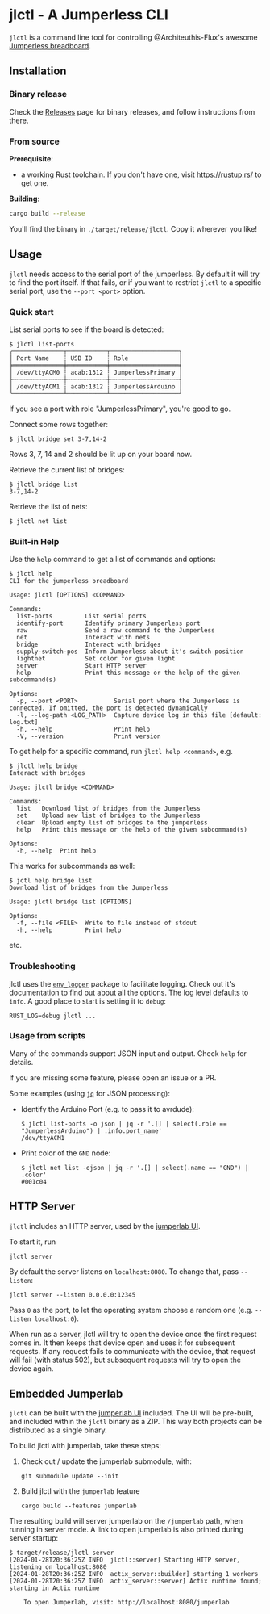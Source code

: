 # jlctl - A Jumperless CLI

`jlctl` is a command line tool for controlling @Architeuthis-Flux's awesome [Jumperless breadboard](https://github.com/Architeuthis-Flux/Jumperless/).

## Installation

### Binary release

Check the [Releases](https://github.com/nilclass/jlctl/releases) page for binary releases, and follow instructions from there.

### From source

**Prerequisite**:
- a working Rust toolchain. If you don't have one, visit https://rustup.rs/ to get one.

**Building**:
```bash
cargo build --release
```

You'll find the binary in `./target/release/jlctl`. Copy it wherever you like!

## Usage

`jlctl` needs access to the serial port of the jumperless. By default it will try to find the port itself.
If that fails, or if you want to restrict `jlctl` to a specific serial port, use the `--port <port>` option.

### Quick start

List serial ports to see if the board is detected:

```
$ jlctl list-ports
╭──────────────┬───────────┬───────────────────╮
│ Port Name    ┆ USB ID    ┆ Role              │
╞══════════════╪═══════════╪═══════════════════╡
│ /dev/ttyACM0 ┆ acab:1312 ┆ JumperlessPrimary │
├╌╌╌╌╌╌╌╌╌╌╌╌╌╌┼╌╌╌╌╌╌╌╌╌╌╌┼╌╌╌╌╌╌╌╌╌╌╌╌╌╌╌╌╌╌╌┤
│ /dev/ttyACM1 ┆ acab:1312 ┆ JumperlessArduino │
╰──────────────┴───────────┴───────────────────╯
```

If you see a port with role "JumperlessPrimary", you're good to go.


Connect some rows together:
```
$ jlctl bridge set 3-7,14-2
```

Rows 3, 7, 14 and 2 should be lit up on your board now.

Retrieve the current list of bridges:
```
$ jlctl bridge list
3-7,14-2
```

Retrieve the list of nets:
```
$ jlctl net list
```

### Built-in Help

Use the `help` command to get a list of commands and options:

```
$ jlctl help
CLI for the jumperless breadboard

Usage: jlctl [OPTIONS] <COMMAND>

Commands:
  list-ports         List serial ports
  identify-port      Identify primary Jumperless port
  raw                Send a raw command to the Jumperless
  net                Interact with nets
  bridge             Interact with bridges
  supply-switch-pos  Inform Jumperless about it's switch position
  lightnet           Set color for given light
  server             Start HTTP server
  help               Print this message or the help of the given subcommand(s)

Options:
  -p, --port <PORT>          Serial port where the Jumperless is connected. If omitted, the port is detected dynamically
  -l, --log-path <LOG_PATH>  Capture device log in this file [default: log.txt]
  -h, --help                 Print help
  -V, --version              Print version
```

To get help for a specific command, run `jlctl help <command>`, e.g.
```
$ jlctl help bridge
Interact with bridges

Usage: jlctl bridge <COMMAND>

Commands:
  list   Download list of bridges from the Jumperless
  set    Upload new list of bridges to the Jumperless
  clear  Upload empty list of bridges to the jumperless
  help   Print this message or the help of the given subcommand(s)

Options:
  -h, --help  Print help
```

This works for subcommands as well:
```
$ jctl help bridge list
Download list of bridges from the Jumperless

Usage: jlctl bridge list [OPTIONS]

Options:
  -f, --file <FILE>  Write to file instead of stdout
  -h, --help         Print help
```

etc.

### Troubleshooting

jlctl uses the [`env_logger`](https://docs.rs/env_logger/0.10.1/env_logger/) package to facilitate logging.
Check out it's documentation to find out about all the options.
The log level defaults to `info`. A good place to start is setting it to `debug`:

```
RUST_LOG=debug jlctl ...
```

### Usage from scripts

Many of the commands support JSON input and output. Check `help` for details.

If you are missing some feature, please open an issue or a PR.

Some examples (using [`jq`](https://github.com/jqlang/jq) for JSON processing):

- Identify the Arduino Port (e.g. to pass it to avrdude):
  ```
  $ jlctl list-ports -o json | jq -r '.[] | select(.role == "JumperlessArduino") | .info.port_name'
  /dev/ttyACM1
  ```
- Print color of the `GND` node:
  ```
  $ jlctl net list -ojson | jq -r '.[] | select(.name == "GND") | .color'
  #001c04
  ```


## HTTP Server

`jlctl` includes an HTTP server, used by the [jumperlab UI](https://github.com/nilclass/jumperlab).

To start it, run
```
jlctl server
```

By default the server listens on `localhost:8080`. To change that, pass `--listen`:
```
jlctl server --listen 0.0.0.0:12345
```

Pass `0` as the port, to let the operating system choose a random one (e.g. `--listen localhost:0`).

When run as a server, jlctl will try to open the device once the first request comes in.
It then keeps that device open and uses it for subsequent requests.
If any request fails to communicate with the device, that request will fail (with status 502),
but subsequent requests will try to open the device again.

## Embedded Jumperlab

`jlctl` can be built with the [jumperlab UI](https://github.com/nilclass/jumperlab) included.
The UI will be pre-built, and included within the `jlctl` binary as a ZIP. This way both projects can be distributed as a single binary.

To build jlctl with jumperlab, take these steps:
1. Check out / update the jumperlab submodule, with:
   ```
   git submodule update --init
   ```
2. Build jlctl with the `jumperlab` feature
   ```
   cargo build --features jumperlab
   ```

The resulting build will server jumperlab on the `/jumperlab` path, when running in server mode.
A link to open jumperlab is also printed during server startup:
```
$ target/release/jlctl server
[2024-01-28T20:36:25Z INFO  jlctl::server] Starting HTTP server, listening on localhost:8080
[2024-01-28T20:36:25Z INFO  actix_server::builder] starting 1 workers
[2024-01-28T20:36:25Z INFO  actix_server::server] Actix runtime found; starting in Actix runtime

    To open Jumperlab, visit: http://localhost:8080/jumperlab

```
